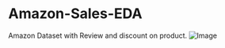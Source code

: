# Amazon-Sales-EDA
Amazon Dataset with Review and discount on product.
![Image](https://github.com/user-attachments/assets/cb80a024-0685-411c-a617-90d4d7afb069)

